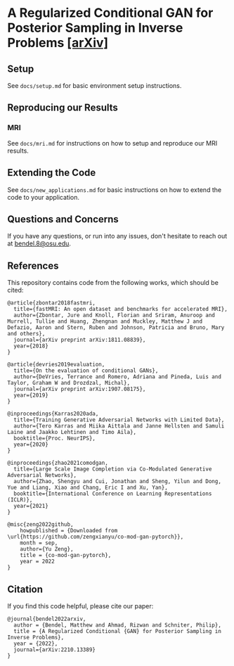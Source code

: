 # A Regularized Conditional GAN for Posterior Sampling in Inverse Problems [[arXiv]](https://arxiv.org/abs/2210.13389)
## Setup
See ```docs/setup.md``` for basic environment setup instructions.

## Reproducing our Results
### MRI
See ```docs/mri.md``` for instructions on how to setup and reproduce our MRI results.

## Extending the Code
See ```docs/new_applications.md``` for basic instructions on how to extend the code to your application.

## Questions and Concerns
If you have any questions, or run into any issues, don't hesitate to reach out at bendel.8@osu.edu.

## References
This repository contains code from the following works, which should be cited:

```
@article{zbontar2018fastmri,
  title={fastMRI: An open dataset and benchmarks for accelerated MRI},
  author={Zbontar, Jure and Knoll, Florian and Sriram, Anuroop and Murrell, Tullie and Huang, Zhengnan and Muckley, Matthew J and Defazio, Aaron and Stern, Ruben and Johnson, Patricia and Bruno, Mary and others},
  journal={arXiv preprint arXiv:1811.08839},
  year={2018}
}

@article{devries2019evaluation,
  title={On the evaluation of conditional GANs},
  author={DeVries, Terrance and Romero, Adriana and Pineda, Luis and Taylor, Graham W and Drozdzal, Michal},
  journal={arXiv preprint arXiv:1907.08175},
  year={2019}
}

@inproceedings{Karras2020ada,
  title={Training Generative Adversarial Networks with Limited Data},
  author={Tero Karras and Miika Aittala and Janne Hellsten and Samuli Laine and Jaakko Lehtinen and Timo Aila},
  booktitle={Proc. NeurIPS},
  year={2020}
}

@inproceedings{zhao2021comodgan,
  title={Large Scale Image Completion via Co-Modulated Generative Adversarial Networks},
  author={Zhao, Shengyu and Cui, Jonathan and Sheng, Yilun and Dong, Yue and Liang, Xiao and Chang, Eric I and Xu, Yan},
  booktitle={International Conference on Learning Representations (ICLR)},
  year={2021}
}

@misc{zeng2022github,
    howpublished = {Downloaded from \url{https://github.com/zengxianyu/co-mod-gan-pytorch}},
    month = sep,
    author={Yu Zeng},
    title = {co-mod-gan-pytorch},
    year = 2022
}
```

## Citation
If you find this code helpful, please cite our paper:
```
@journal{bendel2022arxiv,
  author = {Bendel, Matthew and Ahmad, Rizwan and Schniter, Philip},
  title = {A Regularized Conditional {GAN} for Posterior Sampling in Inverse Problems},
  year = {2022},
  journal={arXiv:2210.13389}
}
```